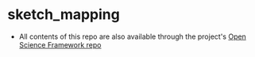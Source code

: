 # sketch_mapping

* All contents of this repo are also available through the project's [Open Science Framework repo](#)
